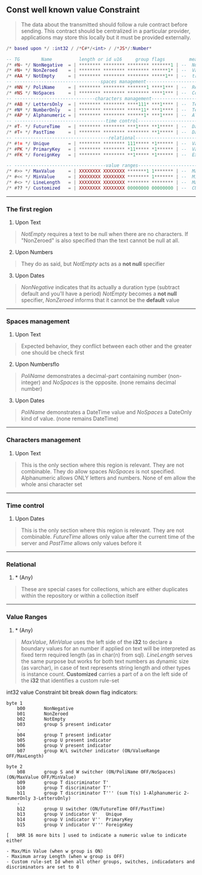 ## Const well known value Constraint
> The data about the transmitted should follow a rule contract before sending. This contract should be centralized in a particular
provider, applications may store this locally but it must be provided externally.

```lua
/* based upon */ :int32 / /*C#*/<int> / /*JS*/:Number*

-- TG        Name          length or id u16     group flags         meaning
/* #N~ */ NonNegative  = | ******** ******** ******** *******1 | --  Number not negative
/* #N+ */ NonZeroed    = | ******** ******** ******** ******1* | --  Value not zero or default
/* #AA */ NotEmpty     = | ******** ******** ******** *****1** | --  trimmed text not empty or values not default
-- --------------------------------spaces management------------------------------------------------
/* #NN */ PoliName     = | ******** ******** *******1 ****1*** | --  Requires multi part name
/* #NS */ NoSpaces     = | ******** ******** ******** ****1*** | --  Continuous text without spaces
-- ------------------------------characters management----------------------------------------------
/* #AB */ LettersOnly  = | ******** ******** ****111* ***1**** | --  Text only letters
/* #Nº */ NumberOnly   = | ******** ******** *****11* ***1**** | --  Text only ordinal numbers
/* #AP */ Alphanumeric = | ******** ******** ******1* ***1**** | --  Alphanumeric text
-- ----------------------------------time control---------------------------------------------------
/* #T- */ FutureTime   = | ******** ******** ***1**** **1***** | --  Date/Time of the future
/* #T+ */ PastTime     = | ******** ******** ******** **1***** | --  Date/Time from past
-- -----------------------------------relational----------------------------------------------------
/* #!= */ Unique       = | ******** ******** 111***** *1****** | --  Values cannot repeat within collection
/* #PK */ PrimaryKey   = | ******** ******** *11***** *1****** | --  Values cannot repeat within repository
/* #FK */ ForeignKey   = | ******** ******** **1***** *1****** | --  External key inforced

-- ----------------------------------value ranges---------------------------------------------------
/* #>> */ MaxValue     = | XXXXXXXX XXXXXXXX *******1 1******* | --  Max Value indicator
/* #<< */ MinValue     = | XXXXXXXX XXXXXXXX ******** 1******* | --  Min Value indicator
/* #<> */ LineLength   = | XXXXXXXX XXXXXXXX ******** ******** | --  Max length indicator (x)
/* #?? */ Customized   = | XXXXXXXX XXXXXXXX 00000000 00000000 | --  CUSTOM Constraint    (y)
```

---

### The first region
1. Upon Text 
> _NotEmpty_ requires a text to be null when there are no characters. If "NonZeroed" is also specified than 
the text cannot be null at all.
2. Upon Numbers
> They do as said, but _NotEmpty_ acts as a **not null** specifier
3. Upon Dates
> _NonNegative_ indicates that its actually a duration type (subtract default and you'll have a period) _NotEmpty_ becomes a **not null** 
specifier, _NonZeroed_ informs that it cannot be the **default** value

---

### Spaces management
1. Upon Text
> Expected behavior, they conflict between each other and the greater one should be check first
2. Upon Numbersflo
> _PoliName_ demonstrates a decimal-part containing number (non-integer) and _NoSpaces_ is the opposite. (none remains decimal number)
3. Upon Dates
> _PoliName_ demonstrates a DateTime value and _NoSpaces_ a DateOnly kind of value. (none remains DateTime)

---

### Characters management
1. Upon Text
> This is the only section where this region is relevant. They are not combinable. They do allow spaces _NoSpaces_ is 
not specified. Alphanumeric allows ONLY letters and numbers. None of em allow the whole ansi character set

---

### Time control
1. Upon Dates
> This is the only section where this region is relevant. They are not combinable. _FutureTime_ allows only value after the 
current time of the server and _PastTime_ allows only values before it 

---

### Relational
1. \* (Any)
> These are special cases for collections, which are either duplicates within the repository or within a collection itself

---

### Value Ranges
1. \* (Any)
> _MaxValue_, _MinValue_ uses the left side of the **i32** to declare a boundary values for an number if applied on 
text will be interpreted as fixed term required length (as in char(n) from sql). _LineLength_ serves the same purpose but 
works for both text numbers as dynamic size (as varchar), in case of text represents string length and other types 
is instance count. **Customized** carries a part of a on the left side of the **i32** that identifies a custom rule-set

int32 value Constraint bit break down flag indicators:
```
byte 1
    b00       NonNegative 
    b01       NonZeroed   
    b02       NotEmpty
    b03       group S present indicator
    -
    b04       group T present indicator
    b05       group U present indicator
    b06       group V present indicator
    b07       group W/L switcher indicator (ON/ValueRange OFF/MaxLength)

byte 2
    b08       group S and W switcher (ON/PoliName OFF/NoSpaces) (ON/MaxValue OFF/MinValue)
    b09       group T discriminator T'
    b10       group T discriminator T''
    b11       group T discriminator T''' (sum T(s) 1-Alphanumeric 2-NumerOnly 3-LettersOnly)
    -
    b12       group U switcher (ON/FutureTime OFF/PastTime)
    b13       group V indicator V'   Unique
    b14       group V indicator V''  PrimaryKey
    b15       group V indicator V''' ForeignKey
    
[   bRR 16 more bits ] used to indicate a numeric value to indicate either 

- Max/Min Value (when w group is ON)
- Maximum array Length (when w group is OFF)
- Custom rule-set Id when all other groups, switches, indicadators and discriminators are set to 0

```
